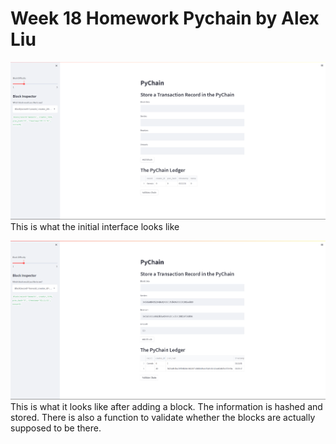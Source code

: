# Week 18 Homework Pychain by Alex Liu
![Pychain](Images/Pychain%20ScreenShot%20Alex%20Liu.png)
This is what the initial interface looks like

![Blocks](Images/Pychain%20Screenshot%20Alex%20Liu%202.png) 
This is what it looks like after adding a block. The information is hashed and stored. There is also a function to validate whether the blocks are actually supposed to be there. 